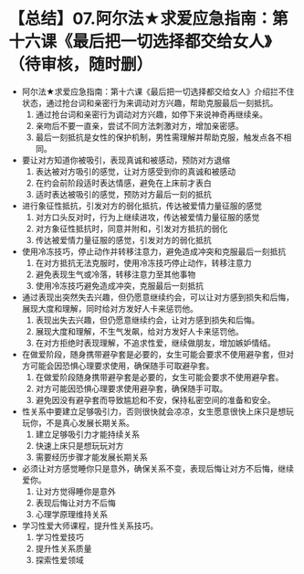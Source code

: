 # 【总结】07.阿尔法★求爱应急指南：第十六课《最后把一切选择都交给女人》（待审核，随时删）

-   阿尔法★求爱应急指南：第十六课《最后把一切选择都交给女人》介绍拦不住状态，通过抢台词和亲密行为来调动对方兴趣，帮助克服最后一刻抵抗。
    1.  通过抢台词和亲密行为调动对方兴趣，如停下来说神奇再继续亲。
    2.  亲吻后不要一直亲，尝试不同方法刺激对方，增加亲密感。
    3.  最后一刻抵抗是女性的保护机制，男性需理解并帮助克服，触发点各不相同。
-   要让对方知道你被吸引，表现真诚和被感动，预防对方退缩
    1.  表达被对方吸引的感觉，让对方感受到你的真诚和被感动
    2.  在约会前阶段适时表达情感，避免在上床前才表白
    3.  适时表达被吸引的感觉，预防对方最后一刻的抵抗
-   进行象征性抵抗，引发对方的弱化抵抗，传达被爱情力量征服的感觉
    1.  对方口头反对时，行为上继续进攻，传达被爱情力量征服的感觉
    2.  对方象征性抵抗时，同意并附和，引发对方抵抗的弱化
    3.  传达被爱情力量征服的感觉，引发对方的弱化抵抗
-   使用冷冻技巧，停止动作并转移注意力，避免造成冲突和克服最后一刻抵抗
    1.  在对方抵抗无法克服时，使用冷冻技巧停止动作，转移注意力
    2.  避免表现生气或冷落，转移注意力至其他事物
    3.  使用冷冻技巧避免造成冲突，克服最后一刻抵抗
-   通过表现出突然失去兴趣，但仍愿意继续约会，可以让对方感到损失和后悔，展现大度和理解，同时给对方发好人卡来惩罚他。
    1.  表现出失去兴趣，但仍愿意继续约会，让对方感到损失和后悔。
    2.  展现大度和理解，不生气发飙，给对方发好人卡来惩罚他。
    3.  在对方拒绝时表现理解，不追求性爱，继续做朋友，增加嫉妒情结。
-   在做爱阶段，随身携带避孕套是必要的，女生可能会要求不使用避孕套，但对方可能会因恐惧心理要求使用，确保随手可取避孕套。
    1.  在做爱阶段随身携带避孕套是必要的，女生可能会要求不使用避孕套。
    2.  对方可能因恐惧心理要求使用避孕套，确保随手可取。
    3.  避免因没有避孕套而导致尴尬和不安，保持私密空间的准备和安全。
-   性关系中要建立足够吸引力，否则很快就会凉凉，女生愿意很快上床只是想玩玩你，不是真心发展长期关系。
    1.  建立足够吸引力才能持续关系
    2.  快速上床只是想玩玩对方
    3.  需要经历步骤才能发展长期关系
-   必须让对方感觉睡你只是意外，确保关系不变，表现后悔让对方不后悔，继续爱你。
    1.  让对方觉得睡你是意外
    2.  表现后悔让对方不后悔
    3.  心理学原理维持关系
-   学习性爱大师课程，提升性关系技巧。
    1.  学习性爱技巧
    2.  提升性关系质量
    3.  探索性爱领域